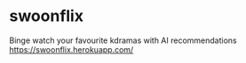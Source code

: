 # swoonflix
Binge watch your favourite kdramas with AI recommendations 
https://swoonflix.herokuapp.com/
